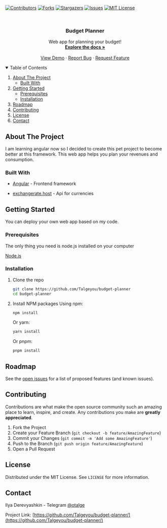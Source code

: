[![Contributors][contributors-shield]][contributors-url]
[![Forks][forks-shield]][forks-url]
[![Stargazers][stars-shield]][stars-url]
[![Issues][issues-shield]][issues-url]
[![MIT License][license-shield]][license-url]

<!-- PROJECT LOGO -->
<br />
<p align="center">
  <h3 align="center">Budget Planner</h3>
  <p align="center">
    Web app for planning your budget!
    <br />
    <a href="https://github.com/Talgeyou/budget-planner"><strong>Explore the docs »</strong></a>
    <br />
    <br />
    <a href="https://github.com/Talgeyou/budget-planner">View Demo</a>
    ·
    <a href="https://github.com/Talgeyou/budget-planner/issues">Report Bug</a>
    ·
    <a href="https://github.com/Talgeyou/budget-planner/issues">Request Feature</a>
  </p>
</p>

<!-- TABLE OF CONTENTS -->
<details open="open">
  <summary>Table of Contents</summary>
  <ol>
    <li>
      <a href="#about-the-project">About The Project</a>
      <ul>
        <li><a href="#built-with">Built With</a></li>
      </ul>
    </li>
    <li>
      <a href="#getting-started">Getting Started</a>
      <ul>
        <li><a href="#prerequisites">Prerequisites</a></li>
        <li><a href="#installation">Installation</a></li>
      </ul>
    </li>
    <li><a href="#roadmap">Roadmap</a></li>
    <li><a href="#contributing">Contributing</a></li>
    <li><a href="#license">License</a></li>
    <li><a href="#contact">Contact</a></li>
  </ol>
</details>

<!-- ABOUT THE PROJECT -->

## About The Project

I am learning angular now so I decided to create this pet project to become better at this framework. This web app helps you plan your revenues and consumption.

### Built With

- [Angular](https://angular.io/) - Frontend framework

- [exchangerate.host](https://exchangerate.host/) - Api for currencies

<!-- GETTING STARTED -->

## Getting Started

You can deploy your own web app based on my code.

### Prerequisites

The only thing you need is node.js installed on your computer

[Node.js](https://nodejs.org/en/)

### Installation

1. Clone the repo
   ```sh
   git clone https://github.com/Talgeyou/budget-planner
   cd budget-planner
   ```
2. Install NPM packages
   Using npm:

   ```sh
   npm install
   ```

   Or yarn:

   ```sh
   yarn install
   ```

   Or pnpm:

   ```sh
   pnpm install
   ```

<!-- ROADMAP -->

## Roadmap

See the [open issues](https://github.com/Talgeyou/budget-planner/issues) for a list of proposed features (and known issues).

<!-- CONTRIBUTING -->

## Contributing

Contributions are what make the open source community such an amazing place to learn, inspire, and create. Any contributions you make are **greatly appreciated**.

1. Fork the Project
2. Create your Feature Branch (`git checkout -b feature/AmazingFeature`)
3. Commit your Changes (`git commit -m 'Add some AmazingFeature'`)
4. Push to the Branch (`git push origin feature/AmazingFeature`)
5. Open a Pull Request

<!-- LICENSE -->

## License

Distributed under the MIT License. See `LICENSE` for more information.

<!-- CONTACT -->

## Contact

Ilya Derevyashkin - Telegram [@otalge](https://t.me/otalge)

Project Link: [https://github.com/Talgeyou/budget-planner/](https://github.com/Talgeyou/budget-planner/)

[contributors-shield]: https://img.shields.io/github/contributors/Talgeyou/budget-planner.svg?style=for-the-badge
[contributors-url]: https://github.com/Talgeyou/budget-planner/graphs/contributors
[forks-shield]: https://img.shields.io/github/forks/Talgeyou/budget-planner.svg?style=for-the-badge
[forks-url]: https://github.com/Talgeyou/budget-planner/network/members
[stars-shield]: https://img.shields.io/github/stars/Talgeyou/budget-planner.svg?style=for-the-badge
[stars-url]: https://github.com/Talgeyou/budget-planner/stargazers
[issues-shield]: https://img.shields.io/github/issues/Talgeyou/budget-planner.svg?style=for-the-badge
[issues-url]: https://github.com/Talgeyou/budget-planner/issues
[license-shield]: https://img.shields.io/github/license/Talgeyou/budget-planner.svg?style=for-the-badge
[license-url]: https://github.com/Talgeyou/budget-planner/blob/master/LICENSE.txt
